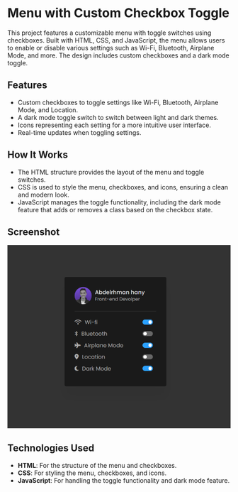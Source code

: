 # Menu with Custom Checkbox Toggle

This project features a customizable menu with toggle switches using checkboxes. Built with HTML, CSS, and JavaScript, the menu allows users to enable or disable various settings such as Wi-Fi, Bluetooth, Airplane Mode, and more. The design includes custom checkboxes and a dark mode toggle.

## Features

- Custom checkboxes to toggle settings like Wi-Fi, Bluetooth, Airplane Mode, and Location.
- A dark mode toggle switch to switch between light and dark themes.
- Icons representing each setting for a more intuitive user interface.
- Real-time updates when toggling settings.

## How It Works

- The HTML structure provides the layout of the menu and toggle switches.
- CSS is used to style the menu, checkboxes, and icons, ensuring a clean and modern look.
- JavaScript manages the toggle functionality, including the dark mode feature that adds or removes a class based on the checkbox state.

## Screenshot

![Menu with Custom Checkbox Toggle Screenshot](Screenshot.png)

## Technologies Used

- **HTML**: For the structure of the menu and checkboxes.
- **CSS**: For styling the menu, checkboxes, and icons.
- **JavaScript**: For handling the toggle functionality and dark mode feature.
